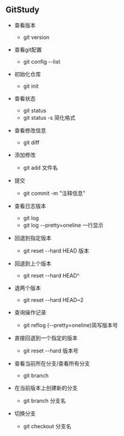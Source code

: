 ## GitStudy

* 查看版本
	* git version
* 查看git配置
	* git config --list
* 初始化仓库
	* git init
* 查看状态
	* git status
	* git status -s 简化格式
* 查看修改信息
	* git diff
* 添加修改
	* git add 文件名
* 提交
	* git commit -m "注释信息"
* 查看日志版本
	* git log
	* git log --pretty=oneline 一行显示
	
* 回退到指定版本
	* git reset --hard HEAD 版本
* 回退到上个版本
	* git reset --hard HEAD^
* 退两个版本
	* git reset --hard HEAD~2
* 查询操作记录
	* git reflog (--pretty=oneline)简写版本号
* 直接回退到一个指定的版本
	* git reset --hard 版本号
	
* 查看当前所在分支/查看所有分支
	* git branch
* 在当前版本上创建新的分支
	* git branch 分支名
* 切换分支
	* git checkout 分支名








